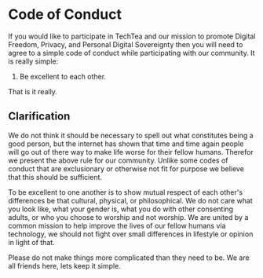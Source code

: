 # Code of Conduct

If you would like to participate in TechTea and our mission to promote Digital Freedom, Privacy, and Personal Digital Sovereignty then you will need to agree to a simple code of conduct while participating with our community. It is really simple:

1. Be excellent to each other.

That is it really.

## Clarification

We do not think it should be necessary to spell out what constitutes being a good person, but the internet has shown that time and time again people will go out of there way to make life worse for their fellow humans. Therefor we present the above rule for our community. Unlike some codes of conduct that are exclusionary or otherwise not fit for purpose we believe that this should be sufficient. 

To be excellent to one another is to show mutual respect of each other's differences be that cultural, physical, or philosophical. We do not care what you look like, what your gender is, what you do with other consenting adults, or who you choose to worship and not worship. We are united by a common mission to help improve the lives of our fellow humans via technology, we should not fight over small differences in lifestyle or opinion in light of that.

Please do not make things more complicated than they need to be. We are all friends here, lets keep it simple.